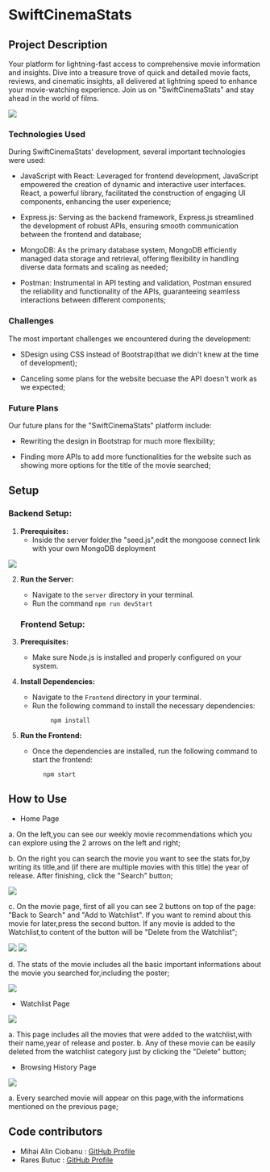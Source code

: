 # SwiftCinemaStats

## Project Description 
Your platform for lightning-fast access to comprehensive movie information and insights. Dive into a treasure trove of quick and detailed movie facts, reviews, and cinematic insights, all delivered at lightning speed to enhance your movie-watching experience. Join us on "SwiftCinemaStats" and stay ahead in the world of films.

<img src="https://cdn.discordapp.com/attachments/1080812341693784124/1178430588932329524/image.png?ex=65761e02&is=6563a902&hm=f5dbb974fa52c0315d49f6403e23a8e157292f3c867b87f3c63b5225842f3308&" />


### Technologies Used

During SwiftCinemaStats' development, several important technologies were used:

- JavaScript with React: Leveraged for frontend development, JavaScript empowered the creation of dynamic and interactive user interfaces. React, a powerful library, facilitated the construction of engaging UI components, enhancing the user experience;

- Express.js: Serving as the backend framework, Express.js streamlined the development of robust APIs, ensuring smooth communication between the frontend and database;

- MongoDB: As the primary database system, MongoDB efficiently managed data storage and retrieval, offering flexibility in handling diverse data formats and scaling as needed;

- Postman: Instrumental in API testing and validation, Postman ensured the reliability and functionality of the APIs, guaranteeing seamless interactions between different components;

### Challenges

The most important challenges we encountered during the development:

- SDesign using CSS instead of Bootstrap(that we didn't knew at the time of development);

- Canceling some plans for the website becuase the API doesn't work as we expected;

### Future Plans
  
Our future plans for the "SwiftCinemaStats" platform include:

- Rewriting the design in Bootstrap for much more flexibility;

- Finding more APIs to add more functionalities for the website such as showing more options for the title of the movie searched;

## Setup

### Backend Setup:

1. **Prerequisites:**
    - Inside the server folder,the "seed.js",edit the mongoose connect link with your own MongoDB deployment

<img src="https://cdn.discordapp.com/attachments/1080812341693784124/1178439037825056829/image.png?ex=657625e0&is=6563b0e0&hm=065019131b6b91cc684b6b36f05543b7d95346c7e64e2f5ddfad44b8ebdd3f48&" />


2. **Run the Server:**
    - Navigate to the `server` directory in your terminal.
    - Run the command ```npm run devStart```


   ### Frontend Setup:

1. **Prerequisites:**
    - Make sure Node.js is installed and properly configured on your system.

2. **Install Dependencies:**
    - Navigate to the `Frontend` directory in your terminal.
    - Run the following command to install the necessary dependencies:
      ```
           npm install
      ```

3. **Run the Frontend:**
    - Once the dependencies are installed, run the following command to start the frontend:
      ```
         npm start 
      ```



## How to Use 
  
- Home Page

a. On the left,you can see our weekly movie recommendations which you can explore using the 2 arrows on the left and right; 

b. On the right you can search the movie you want to see the stats for,by writing its title,and (if there are multiple movies with this title) the year of release. After finishing, click the "Search" button;

<img src="https://cdn.discordapp.com/attachments/1080812341693784124/1178430588932329524/image.png?ex=65761e02&is=6563a902&hm=f5dbb974fa52c0315d49f6403e23a8e157292f3c867b87f3c63b5225842f3308&" />

c. On the movie page, first of all you can see 2 buttons on top of the page: "Back to Search" and "Add to Watchlist". If you want to remind about this movie for later,press the second button. If any movie is added to the Watchlist,to content of the button will be "Delete from the Watchlist";

<img src="https://cdn.discordapp.com/attachments/1080812341693784124/1178430958148530307/image.png?ex=65761e5a&is=6563a95a&hm=59945ac2d41f91680be774841fd66db03ec9707d8231e2e0dd24a052ec6a851c&" />

<img src="https://cdn.discordapp.com/attachments/1080812341693784124/1178431160922161284/image.png?ex=65761e8a&is=6563a98a&hm=813a2a4b0494072b0ca1878323e644de8bea98e201a2158af7e1a8289c7fb451&" />

d. The stats of the movie includes all the basic important informations about the movie you searched for,including the poster;

<img src="https://cdn.discordapp.com/attachments/1080812341693784124/1178451323486736424/image.png?ex=65763152&is=6563bc52&hm=628282b2ee3b961bd0e9ccc520cecd09782fd269a8f971c5e171f89760351871&" />

 
- Watchlist Page

<img src="https://cdn.discordapp.com/attachments/1080812341693784124/1178432748495585280/image.png?ex=65762005&is=6563ab05&hm=9fff2d9d7f0ef98dbb0d449e7a1ea108267438e68ecb3b01b6923b4f42e2a91e&" />

a. This page includes all the movies that were added to the watchlist,with their name,year of release and poster.
b. Any of these movie can be easily deleted from the watchlist category just by clicking the "Delete" button;

 
- Browsing History Page

<img src="https://cdn.discordapp.com/attachments/1080812341693784124/1178432640102191115/image.png?ex=65761feb&is=6563aaeb&hm=2be3976e263f88ad6301f49b832a5718a72149cc0ea7442dd0895576a7cee07a&" />

a. Every searched movie will appear on this page,with the informations mentioned on the previous page;


## Code contributors

- Mihai Alin Ciobanu : [GitHub Profile](https://github.com/mihaiallin)
- Rares Butuc : [GitHub Profile](https://github.com/RaresButuc)
